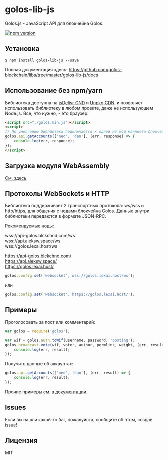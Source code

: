 # golos-lib-js

Golos.js - JavaScript API для блокчейна Golos.

[![npm version](https://badge.fury.io/js/golos-lib-js.svg)](https://badge.fury.io/js/golos-lib-js)

## Установка
```
$ npm install golos-lib-js --save
```

Полная документация здесь:
https://github.com/golos-blockchain/libs/tree/master/golos-lib-js/docs

## Использование без npm/yarn

Библиотека доступна на [jsDelivr CND](https://cdn.jsdelivr.net/npm/golos-lib-js@latest/dist/golos.min.js) и [Unpkg CDN](https://unpkg.com/golos-lib-js@latest/dist/golos.min.js), и позволяет использовать библиотеку в любом проекте, даже не использующем Node.js. Все, что нужно, - это браузер.

```html 
<script src="./golos.min.js"></script>
<script>
// По умолчанию библиотека подключается к одной из нод майннета блокчейна Golos
golos.api.getAccounts(['ned', 'dan'], (err, response) => {
    console.log(err, response);
});
</script>
```

## Загрузка модуля WebAssembly

[См. здесь](./docs/files/wasm.md).

## Протоколы WebSockets и HTTP

Библиотека поддерживает 2 транспортных протокола: ws/wss и http/https, для общения с нодами блокчейна Golos. Данные внутри библиотеки передаются в формате JSON-RPC.

Рекомендуемые ноды:

wss://api-golos.blckchnd.com/ws<br/>
wss://api.aleksw.space/ws<br/>
wss://golos.lexai.host/ws<br/>

https://api-golos.blckchnd.com/<br/>
https://api.aleksw.space/<br/>
https://golos.lexai.host/<br/>

```js
golos.config.set('websocket','wss://golos.lexai.host/ws');
```
или
```js
golos.config.set('websocket','https://golos.lexai.host/');
```

## Примеры

Проголосовать за пост или комментарий:
```js
var golos = require('golos');

var wif = golos.auth.toWif(username, password, 'posting');
golos.broadcast.vote(wif, voter, author, permlink, weight, (err, result) => {
    console.log(err, result);
});
```

Получить данные об аккаунтах:
```js
golos.api.getAccounts(['ned', 'dan'], (err, result) => {
    console.log(err, result);
});
```

Прочие примеры см. в [документации](https://github.com/golos-blockchain/libs/tree/master/golos-lib-js/docs).

## Issues
Если вы нашли какой-то баг, пожалуйста, сообщите об этом, создав issue!

## Лицензия
MIT
